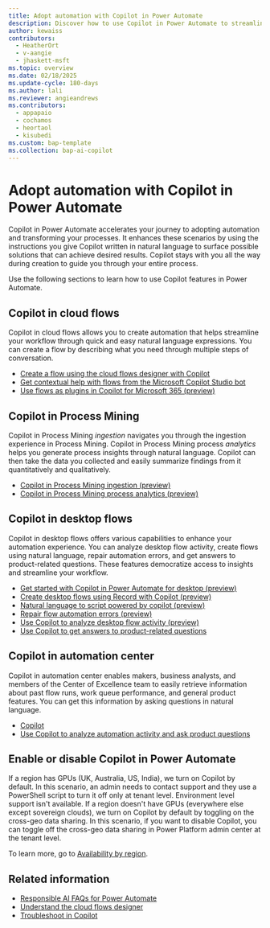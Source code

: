 ```yaml
---
title: Adopt automation with Copilot in Power Automate
description: Discover how to use Copilot in Power Automate to streamline your automation processes with natural language instructions.
author: kewaiss
contributors:
  - HeatherOrt
  - v-aangie
  - jhaskett-msft
ms.topic: overview
ms.date: 02/18/2025
ms.update-cycle: 180-days
ms.author: lali
ms.reviewer: angieandrews
ms.contributors:
  - appapaio
  - cochamos
  - heortaol
  - kisubedi
ms.custom: bap-template
ms.collection: bap-ai-copilot
---
```


# Adopt automation with Copilot in Power Automate

Copilot in Power Automate accelerates your journey to adopting automation and transforming your processes. It enhances these scenarios by using the instructions you give Copilot written in natural language to surface possible solutions that can achieve desired results. Copilot stays with you all the way during creation to guide you through your entire process.

Use the following sections to learn how to use Copilot features in Power Automate.

## Copilot in cloud flows

Copilot in cloud flows allows you to create automation that helps streamline your workflow through quick and easy natural language expressions. You can create a flow by describing what you need through multiple steps of conversation.

- [Create a flow using the cloud flows designer with Copilot](get-started-with-copilot.md#create-a-flow-using-the-cloud-flows-designer-with-copilot)
- [Get contextual help with flows from the Microsoft Copilot Studio bot](contextual-help-bot.md)
- [Use flows as plugins in Copilot for Microsoft 365 (preview)](flow-plugins-m365.md)

## Copilot in Process Mining

Copilot in Process Mining *ingestion* navigates you through the ingestion experience in Process Mining. Copilot in Process Mining process *analytics* helps you generate process insights through natural language. Copilot can then take the data you collected and easily summarize findings from it quantitatively and qualitatively.

- [Copilot in Process Mining ingestion (preview)](process-mining-copilot-in-ingestion.md)
- [Copilot in Process Mining process analytics (preview)](process-mining-copilot-in-process-analytics.md)

## Copilot in desktop flows

Copilot in desktop flows offers various capabilities to enhance your automation experience. You can analyze desktop flow activity, create flows using natural language, repair automation errors, and get answers to product-related questions. These features democratize access to insights and streamline your workflow.

- [Get started with Copilot in Power Automate for desktop (preview)](desktop-flows/copilot-in-power-automate-for-desktop.md)
- [Create desktop flows using Record with Copilot (preview)](desktop-flows/create-flow-using-ai-recorder.md)
- [Natural language to script powered by copilot (preview)](desktop-flows/actions-reference/scripting.md#natural-language-to-script-powered-by-copilot-preview)
- [Repair flow automation errors (preview)](desktop-flows/repair-at-runtime.md)
- [Use Copilot to analyze desktop flow activity (preview)](desktop-flows/use-copilot-to-analyze-desktopflow-activity.md)
- [Use Copilot to get answers to product-related questions](desktop-flows/copilot-in-power-automate-for-desktop.md#use-copilot-to-get-answers-to-product-related-questions)

## Copilot in automation center

Copilot in automation center enables makers, business analysts, and members of the Center of Excellence team to easily retrieve information about past flow runs, work queue performance, and general product features. You can get this information by asking questions in natural language.

- [Copilot](automation-center-overview.md#copilot)
- [Use Copilot to analyze automation activity and ask product questions](automation-center-copilot.md)

## Enable or disable Copilot in Power Automate

If a region has GPUs (UK, Australia, US, India), we turn on Copilot by default. In this scenario, an admin needs to contact support and they use a PowerShell script to turn it off only at tenant level. Environment level support isn't available. If a region doesn't have GPUs (everywhere else except sovereign clouds), we turn on Copilot by default by toggling on the cross-geo data sharing. In this scenario, if you want to disable Copilot, you can toggle off the cross-geo data sharing in Power Platform admin center at the tenant level.

To learn more, go to [Availability by region](get-started-with-copilot.md#availability-by-region).

## Related information

- [Responsible AI FAQs for Power Automate](responsible-ai-overview.md)
- [Understand the cloud flows designer](flows-designer.md)
- [Troubleshoot in Copilot](fix-flow-failures.md#troubleshoot-in-copilot)
